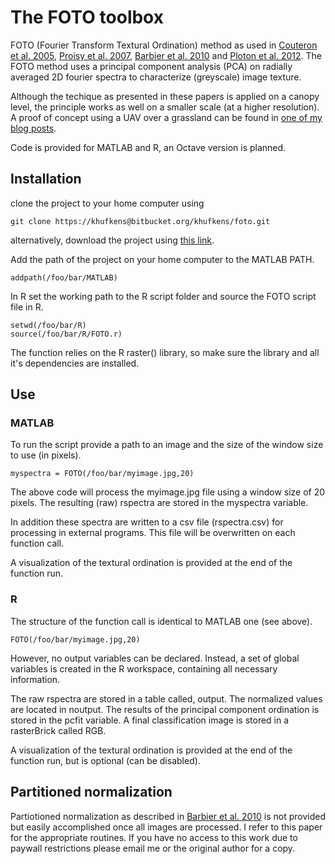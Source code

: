 # The FOTO toolbox

FOTO (Fourier Transform Textural Ordination) method as used in [Couteron et al. 2005](http://onlinelibrary.wiley.com/doi/10.1111/j.1365-2664.2005.01097.x/abstract;jsessionid=359DD0662C272A59AF94FAEF3F213156.f02t04), [Proisy et al. 2007](http://linkinghub.elsevier.com/retrieve/pii/S0034425707000430), [Barbier et al. 2010](http://doi.wiley.com/10.1111/j.1466-8238.2009.00493.x) and [Ploton et al. 2012](http://www.esajournals.org/doi/abs/10.1890/11-1606.1). The FOTO method uses a principal component analysis (PCA) on radially averaged 2D fourier spectra to characterize (greyscale) image texture.

Although the techique as presented in these papers is applied on a canopy level, the principle works as well on a smaller scale (at a higher resolution). A proof of concept using a UAV over a grassland can be found in [one of my blog posts](http://www.khufkens.com/2013/08/29/uav-vegetation-monitoring/).

Code is provided for MATLAB and R, an Octave version is planned.

## Installation

clone the project to your home computer using

	git clone https://khufkens@bitbucket.org/khufkens/foto.git

alternatively, download the project using [this link](https://bitbucket.org/khufkens/foto/get/master.zip).

Add the path of the project on your home computer to the MATLAB PATH.

	addpath(/foo/bar/MATLAB)

In R set the working path to the R script folder and source the FOTO script file in R.

	setwd(/foo/bar/R)
	source(/foo/bar/R/FOTO.r)

The function relies on the R raster() library, so make sure the library and all it's dependencies are installed.

## Use
### MATLAB

To run the script provide a path to an image and the size of the window size to use (in pixels).

	myspectra = FOTO(/foo/bar/myimage.jpg,20)

The above code will process the myimage.jpg file using a window size of 20 pixels. The resulting (raw) rspectra are stored in the myspectra variable.

In addition these spectra are written to a csv file (rspectra.csv) for processing in external programs. This file will be overwritten on each function call.

A visualization of the textural ordination is provided at the end of the function run.

### R

The structure of the function call is identical to MATLAB one (see above).

	FOTO(/foo/bar/myimage.jpg,20)

However, no output variables can be declared. Instead, a set of global variables is created in the R workspace, containing all necessary information.

The raw rspectra are stored in a table called, output. The normalized values are located in noutput. The results of the principal component ordination is stored in the pcfit variable. A final classification image is stored in a rasterBrick called RGB.

A visualization of the textural ordination is provided at the end of the function run, but is optional (can be disabled).

## Partitioned normalization

Partiotioned normalization as described in [Barbier et al. 2010](http://doi.wiley.com/10.1111/j.1466-8238.2009.00493.x) is not provided but easily accomplished once all images are processed. I refer to this paper for the appropriate routines. If you have no access to this work due to paywall restrictions please email me or the original author for a copy. 
